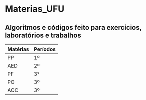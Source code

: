 # Materias_UFU
## Algoritmos e códigos feito para exercícios, laboratórios e trabalhos

| Matérias | Períodos | 
|----------|----------|
| PP       | 1º       |
| AED      | 2º       |
| PF       | 3°       |
| PO       | 3º       |
| AOC      | 3º       |
